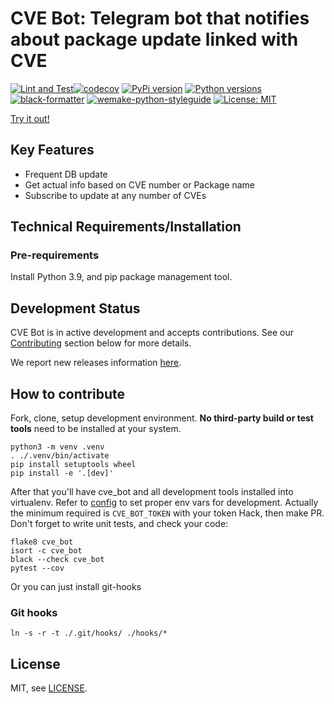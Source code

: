 # CVE Bot: Telegram bot that notifies about package update linked with CVE

[![Lint and Test](https://github.com/weastur/cve_bot/actions/workflows/lint_and_test.yaml/badge.svg)](https://github.com/weastur/cve_bot/actions/workflows/lint_and_test.yaml)[![codecov](https://codecov.io/gh/weastur/cve_bot/branch/main/graph/badge.svg)](https://codecov.io/gh/weastur/cve_bot)
[![PyPi version](https://img.shields.io/pypi/v/cve_bot.svg)](https://pypi.org/project/cve_bot/)
[![Python versions](https://img.shields.io/pypi/pyversions/cve_bot)](https://pypi.org/project/cve_bot/)
[![black-formatter](https://img.shields.io/badge/code%20style-black-000000.svg)](https://github.com/psf/black)
[![wemake-python-styleguide](https://img.shields.io/badge/style-wemake-000000.svg)](https://github.com/wemake-services/wemake-python-styleguide)
[![License: MIT](https://img.shields.io/badge/License-MIT-yellow.svg)](https://opensource.org/licenses/MIT)

[Try it out!](https://t.me/packages_cve_bot)

## Key Features

- Frequent DB update
- Get actual info based on CVE number or Package name
- Subscribe to update at any number of CVEs

## Technical Requirements/Installation

### Pre-requirements

Install Python 3.9, and pip package management tool.

## Development Status

CVE Bot is in active development and accepts contributions. See our [Contributing](#how-to-contribute) section below for more details.

We report new releases information [here](https://github.com/weastur/cve_bot/releases).

## How to contribute

Fork, clone, setup development environment. **No third-party build or test tools** need to be installed at your system.

```shell
python3 -m venv .venv
. ./.venv/bin/activate
pip install setuptools wheel
pip install -e '.[dev]'
```

After that you'll have cve_bot and all development tools installed into virtualenv. Refer to [config](./cve_bot/config.py)
to set proper env vars for development. Actually the minimum required is `CVE_BOT_TOKEN` with your token
Hack, then make PR. Don't forget to write unit tests, and check your code:

```shell
flake8 cve_bot
isort -c cve_bot
black --check cve_bot
pytest --cov
```

Or you can just install git-hooks

### Git hooks

```shell
ln -s -r -t ./.git/hooks/ ./hooks/*
```

## License

MIT, see [LICENSE](./LICENSE).
